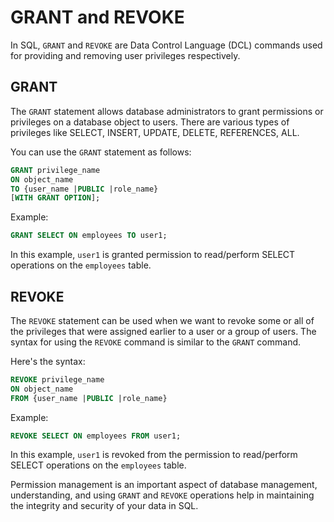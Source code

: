 # GRANT and REVOKE

In SQL, `GRANT` and `REVOKE` are Data Control Language (DCL) commands used for providing and removing user privileges respectively.

## GRANT

The `GRANT` statement allows database administrators to grant permissions or privileges on a database object to users. There are various types of privileges like SELECT, INSERT, UPDATE, DELETE, REFERENCES, ALL.

You can use the `GRANT` statement as follows:

```sql
GRANT privilege_name
ON object_name
TO {user_name |PUBLIC |role_name}
[WITH GRANT OPTION];
```

Example:

```sql
GRANT SELECT ON employees TO user1;
```

In this example, `user1` is granted permission to read/perform SELECT operations on the `employees` table.

## REVOKE

The `REVOKE` statement can be used when we want to revoke some or all of the privileges that were assigned earlier to a user or a group of users. The syntax for using the `REVOKE` command is similar to the `GRANT` command.

Here's the syntax:

```sql
REVOKE privilege_name
ON object_name
FROM {user_name |PUBLIC |role_name}
```

Example:

```sql
REVOKE SELECT ON employees FROM user1;
```

In this example, `user1` is revoked from the permission to read/perform SELECT operations on the `employees` table.

Permission management is an important aspect of database management, understanding, and using `GRANT` and `REVOKE` operations help in maintaining the integrity and security of your data in SQL.
